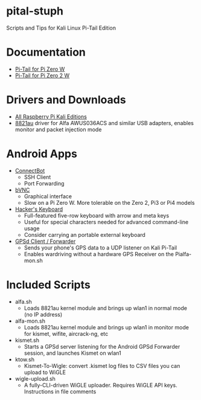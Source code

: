 # pital-stuph
Scripts and Tips for Kali Linux Pi-Tail Edition

# Documentation
* [Pi-Tail for Pi Zero W](https://www.kali.org/docs/arm/raspberry-pi-zero-w-pi-tail/)
* [Pi-Tail for Pi Zero 2 W](https://www.kali.org/docs/arm/raspberry-pi-zero-2-w-pi-tail/)

# Drivers and Downloads
* [All Raspberry Pi Kali Editions](https://www.kali.org/get-kali/#kali-arm)
* [8821au](https://github.com/morrownr/8812au-20210629) driver for Alfa AWUS036ACS and similar USB adapters, enables monitor and packet injection mode

# Android Apps
* [ConnectBot](https://play.google.com/store/apps/details?id=org.connectbot&hl=en_US&gl=US&pli=1)
  * SSH Client
  * Port Forwarding 
* [bVNC](https://play.google.com/store/apps/details?id=com.iiordanov.freebVNC&hl=en_US&gl=US)
  * Graphical interface
  * Slow on a Pi Zero W. More tolerable on the Zero 2, Pi3 or Pi4 models
* [Hacker's Keyboard](https://play.google.com/store/apps/details?id=org.pocketworkstation.pckeyboard&hl=en_US&gl=US)
  * Full-featured five-row keyboard with arrow and meta keys
  * Useful for special characters needed for advanced command-line usage
  * Consider carrying an portable external keyboard
* [GPSd Client /  Forwarder](https://play.google.com/store/apps/details?id=io.github.tiagoshibata.gpsdclient&hl=en_US&gl=US)
  * Sends your phone's GPS data to a UDP listener on Kali Pi-Tail
  * Enables wardriving without a hardware GPS Receiver on the Pialfa-mon.sh
# Included Scripts
* alfa.sh
  * Loads 8821au kernel module and brings up wlan1 in normal mode (no IP address) 
* alfa-mon.sh
  * Loads 8821au kernel module and brings up wlan1 in monitor mode for kismet, wifite, aircrack-ng, etc
* kismet.sh
  * Starts a GPSd server listening for the Android GPSd Forwarder session, and launches Kismet on wlan1
* ktow.sh
  * Kismet-To-Wigle: convert .kismet log files to CSV files you can upload to WiGLE
* wigle-upload.sh
  * A fully-CLI-driven WiGLE uploader. Requires WiGLE API keys. Instructions in file comments